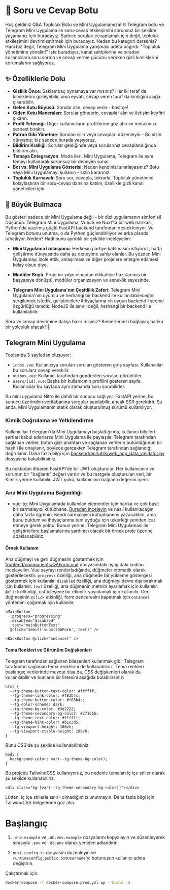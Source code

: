 # 🚀 Soru ve Cevap Botu

Hoş geldiniz Q&A Topluluk Botu ve Mini Uygulamamıza! 🌐 Telegram botu ve Telegram Mini Uygulama ile soru-cevap etkileşimini sorunsuz bir şekilde yaşamanız için buradayız. Sadece soruları cevaplamak için değil, topluluk etkileşimini devrimleştirmek için buradayız. Neden bu kategori derseniz? Hani biz değil, Telegram Mini Uygulama yarışması adeta bağırdı: "Topluluk yönetimine yönelin!" İşte buradayız, kanal sahiplerine ve sıradan kullanıcılara soru sorma ve cevap verme gücünü verirken gizli kimliklerini korumalarını sağlıyoruz.

## ✨ Özelliklerle Dolu

- **Gizlilik Önce**: Saklambaç oynamaya var mısınız? Her iki taraf da kimliklerini gizleyebilir, ama eyvah, cevap veren taraf da kimliğini açığa çıkarabilir.
- **Gelen Kutu Büyüsü**: Sorular alın, cevap verin - basitçe!
- **Giden Kutu Maceraları**: Sorular gönderin, cevaplar alın ve iletişim keyfini çıkarın.
- **Profil Yeteneği**: Diğer kullanıcıların profillerine göz atın ve merakınızı serbest bırakın.
- **Patron Gibi Yönetme**: Soruları silin veya cevapları düzenleyin - Bu sizin dünyanız; biz sadece burada yaşıyoruz.
- **Bildirim Krallığı**: Sorular geldiğinde veya sorularınız cevaplandığında bildirim alın.
- **Temaya Entegrasyon**: Moda ileri. Mini Uygulama, Telegram ile aynı temayı kullanarak sorunsuz bir deneyim sunar.
- **Bot vs. Mini Uygulama Gösterisi**: Neden kendinizi sınırlayasınız? Botu veya Mini Uygulamayı kullanın - sizin kararınız.
- **Topluluk Karnavalı**: Soru sor, cevapla, tekrarla. Topluluk yönetimini kolaylaştıran bir soru-cevap dansına katılın, özellikle gizli kanal yöneticileri için.

## 🧩 Büyük Bulmaca

Bu gösteri sadece bir Mini Uygulama değil - bir dizi uygulamanın simfonisi! Düşünün: Telegram Mini Uygulama, VueJS ve Nuxt'ta bir web harikası, Python'da yazılmış güçlü FastAPI backend tarafından destekleniyor. Ve Telegram botunu unutma, o da Python güçlendiriliyor ve arka planda rahatlıyor. Neden? Hadi bunu ayrıntılı bir şekilde inceleyelim:

- **Mini Uygulama İzolasyonu**: Herkesin partiye katılmasını istiyoruz, hatta geliştirme dünyasında daha az deneyime sahip olanlar. Bu yüzden Mini Uygulamayı izole ettik, anlaşılması ve diğer projelere entegre edilmesi kolay olsun diye.

- **Modüler Büyü**: Proje bir yığın olmadan dikkatlice hazırlanmış bir başyapıya dönüştü, modüler organizasyon ve esneklik sayesinde.

- **Telegram Mini Uygulama'nın Çeşitlilik Zaferi**: Telegram Mini Uygulama'nın uyumlu ve herhangi bir backend ile kullanılabileceğini sergilemek istedik, geliştiricilere ihtiyaçlarına en uygun backend'i seçme özgürlüğü tanıdık. NodeJS ile sınırlı değil, herhangi bir backend ile kullanılabilir.

Soru ve cevap devrimine dalışa hazır mısınız? Kemerlerinizi bağlayın; harika bir yolculuk olacak! 🎉

## Telegram Mini Uygulama

Toplamda 3 sayfadan oluşuyor:

- `index.vue`: Kullanıcıya sorulan soruları gösteren giriş sayfası. Kullanıcılar bu sorulara cevap verebilir.
- `outbox.vue`: Kullanıcı tarafından gönderilen soruları görüntüler.
- `users/[id].vue`: Başka bir kullanıcının profilini gösteren sayfa. Kullanıcılar bu sayfada aynı zamanda soru sorabilirler.

Bu mini uygulama Nitro ile dahili bir sunucu sağlıyor. FastAPI yerine, bu sunucu üzerinden veritabanına sorgular yapılabilir, ancak SSR gerektirir. Şu anda, Mini Uygulamanın statik olarak oluşturulmuş sürümü kullanılıyor.

### Kimlik Doğrulama ve Yetkilendirme

Kullanıcılar Telegram'da Mini Uygulamayı başlattığında, kullanıcı bilgileri şartları kabul ederlerse Mini Uygulama ile paylaşılır. Telegram tarafından sağlanan veriler, botun gizli anahtarı ve sağlanan verilerin bütünlüğünün bir hash'i ile onaylanır, böylece gerçekten Telegram tarafından sağlandığı doğrulanır. Daha fazla bilgi için [backend/api/utils/web_app_data_validator.py](backend/api/utils/web_app_data_validator.py) dosyasına bakabilirsiniz.

Bu noktadan itibaren FastAPI'de bir JWT oluşturulur. Her kullanıcının ve sorunun bir "bağlantı" değeri vardır ve bu rastgele oluşturulan veri, bir Kimlik yerine kullanılır. JWT yükü, kullanıcının bağlantı değerini içerir.

### Ana Mini Uygulama Bağımlılığı
- vue-tg: Mini Uygulamada kullanılan elementler için harika ve çok basit bir sarmalayıcı kütüphane. [Buradan inceleyin](https://www.npmjs.com/package/vue-tg) ve nasıl kullanılacağını daha fazla öğrenin. Kendi sarmalayıcı kütüphanemi yazacaktım, ama bunu buldum ve ihtiyaçlarıma tam uyduğu için tekerleği yeniden icat etmeye gerek yoktu. Bunun yerine, Telegram Mini Uygulaması ile geliştiricilere başlamalarına yardımcı olacak bir örnek proje üzerine odaklanabiliriz.

#### Örnek Kullanım
Ana düğmeyi ve geri düğmesini göstermek için [frontend/components/QAForm.vue](frontend/components/QAForm.vue) dosyasındaki aşağıdaki kodları inceleyelim. Vue sayfayı renderladığında, düğmeler otomatik olarak gösterilecektir. `progress` özelliği, ana düğmede bir yükleme göstergesi göstermek için kullanılır. `disabled` özelliği, ana düğmeyi devre dışı bırakmak için kullanılır. `text` özelliği, ana düğmenin metnini ayarlamak için kullanılır. `@click` etkinliği, üst bileşene bir etkinlik yayınlamak için kullanılır. Geri düğmesinin `@click` etkinliği, form penceresini kapatmak için `onCancel` yöntemini çağırmak için kullanılır.

```
<MainButton 
  :progress="progressing"
  :disabled="disabled"
  :text="mainButtonText"
  @click="$emit('submitQAForm', text)" />

<BackButton @click="onCancel" />
```

#### Tema Renkleri ve Görünüm Değişkenleri

Telegram tarafından sağlanan bileşenleri kullanmak gibi, Telegram tarafından sağlanan tema renklerini de kullanabiliriz. Tema renkleri başlangıç verilerinde mevcut olsa da, CSS değişkenleri olarak da kullanılabilir ve bunların bir listesini aşağıda bulabilirsiniz:

```
html {
  --tg-theme-button-text-color: #ffffff;
  --tg-theme-link-color: #f83b4c;
  --tg-theme-button-color: #f83b4c;
  --tg-color-scheme: dark;
  --tg-theme-bg-color: #3e2222;
  --tg-theme-secondary-bg-color: #271616;
  --tg-theme-text-color: #ffffff;
  --tg-theme-hint-color: #b1c3d5;
  --tg-viewport-height: 100vh;
  --tg-viewport-stable-height: 100vh;
}
```


Bunu CSS'de şu şekilde kullanabilirsiniz:

```
body {
  background-color: var(--tg-theme-bg-color);
}
```

Bu projede TailwindCSS kullanıyoruz, bu nedenle temaları iç içe stiller olarak şu şekilde kullanabiliriz:

```
<div class="bg-[var(--tg-theme-secondary-bg-color)]"></div>
```

Lütfen, iç içe stillerle sınırlı olmadığımızı unutmayın. Daha fazla bilgi için TailwindCSS belgelerine göz atın.

# Başlangıç

1. `.env.example` ve `.db.env.example` dosyalarını kopyalayın ve düzenleyerek sırasıyla `.env` ve `.db.env` olarak yeniden adlandırın.

2. `nuxt.config.ts` dosyasını düzenleyin ve `runtimeConfig.public.botUsername`'yi botunuzun kullanıcı adına değiştirin.

Çalıştırmak için:

```bash
docker-compose -f docker-compose.prod.yml up --build -d
```
